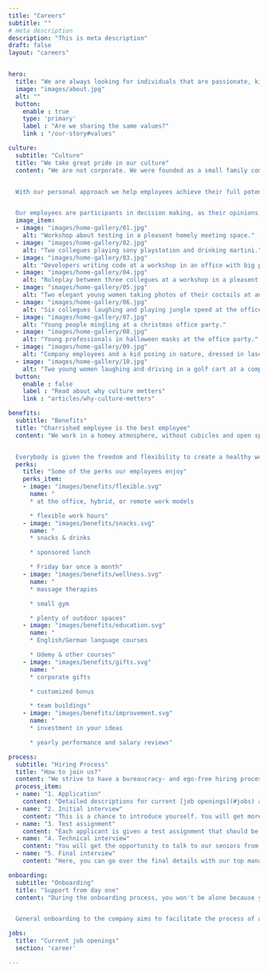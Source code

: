 ```yaml
---
title: "Careers"
subtitle: ""
# meta description
description: "This is meta description"
draft: false
layout: "careers"


hero:
  title: "We are always looking for individuals that are passionate, kind, and joyful in their pursuit of success."
  image: "images/about.jpg"
  alt: ""
  button:
    enable : true
    type: 'primary'
    label : "Are we sharing the same values?"
    link : "/our-story#values"

culture:
  subtitle: "Culture"
  title: "We take great pride in our culture"
  content: "We are not corporate. We were founded as a small family company, and although we have significantly grown, our business approach still integrates family values.


  With our personal approach we help employees achieve their full potential by taking into account strengths and aspirations of each worker, finding the right place in the company for them, and supporting and guiding them in their journey of professional self&#8209;actualization.


  Our employees are participants in decision making, as their opinions, initiatives, and ideas are always heard and welcomed. Constructive suggestions can promptly come to life with our flat hierarchy and short decision making paths."
  image_item:
  - image: "images/home-gallery/01.jpg"
    alt: "Workshop about testing in a pleasent homely meeting space."
  - image: "images/home-gallery/02.jpg"
    alt: "Two collegues playing sony playstation and drinking martini."
  - image: "images/home-gallery/03.jpg"
    alt: "Developers writing code at a workshop in an office with big painting of a native american on the wall."
  - image: "images/home-gallery/04.jpg"
    alt: "Roleplay between three collegues at a workshop in a pleasent homey atmosphere."
  - image: "images/home-gallery/05.jpg"
    alt: "Two elegant young women taking photos of their coctails at an office party in the garden."
  - image: "images/home-gallery/06.jpg"
    alt: "Six collegues laughing and playing jungle speed at the office party."
  - image: "images/home-gallery/07.jpg"
    alt: "Young people mingling at a christmas office party."
  - image: "images/home-gallery/08.jpg"
    alt: "Young professionals in halloween masks at the office party."
  - image: "images/home-gallery/09.jpg"
    alt: "Company employees and a kid posing in nature, dressed in laser tag geer."
  - image: "images/home-gallery/10.jpg"
    alt: "Two young women laughing and driving in a golf cart at a company event."
  button:
    enable : false
    label : "Read about why culture metters"
    link : "articles/why-culture-metters"

benefits:
  subtitle: "Benefits"
  title: "Charrished employee is the best employee"
  content: "We work in a homey atmosphere, without cubicles and open space areas, with enough comfortable room for peace and quiet, and a friendly and fun atmosphere to relax. We develop fantastic software solutions while also learning some fairly practical skills, consuming delicious coffee, and playing PS5, darts, table tennis, and board games.


  Everybody is given the freedom and flexibility to create a healthy work-life balance that reflects the demands of their lifestyles while enabling them to work as productively as possible."
  perks:
    title: "Some of the perks our employees enjoy"
    perks_item:
    - image: "images/benefits/flexible.svg"
      name: "
      * at the office, hybrid, or remote work models

      * flexible work hours"
    - image: "images/benefits/snacks.svg"
      name: "
      * snacks & drinks

      * sponsored lunch

      * Friday bar once a month"
    - image: "images/benefits/wellness.svg"
      name: "
      * massage therapies

      * small gym

      * plenty of outdoor spaces"
    - image: "images/benefits/education.svg"
      name: "
      * English/German language courses

      * Udemy & other courses"
    - image: "images/benefits/gifts.svg"
      name: "
      * corporate gifts

      * customized bonus

      * team buildings"
    - image: "images/benefits/improvement.svg"
      name: "
      * investment in your ideas

      * yearly performance and salary reviews"

process:
  subtitle: "Hiring Process"
  title: "How to join us?"
  content: "We strive to have a bureaucracy- and ego-free hiring process that provides a welcoming experience for new employees. It's impossible to test everything with interviews and general tests, so instead of overcomplicating the process itself, if a candidate seems like a good fit, we take them on for a trial period of 3 months, with an extension being discussed after 2 months."
  process_item:
  - name: "1. Application"
    content: "Detailed descriptions for current [job openings](#jobs) are available on our website. Our HR representative will get in touch with you to set up a time for the next step if you are a qualified applicant."
  - name: "2. Initial interview"
    content: "This is a chance to introduce yourself. You will get more information about the company, our culture, benefits, and opportunities for professional development. A part of the interview is conducted in English. "
  - name: "3. Test assignment"
    content: "Each applicant is given a test assignment that should be completed from home with a deadline of 2–5 days, depending on the position for which you are applying."
  - name: "4. Technical interview"
    content: "You will get the opportunity to talk to our seniors from the field and showcase your skills."
  - name: "5. Final interview"
    content: "Here, you can go over the final details with our top management. If everything goes well, you can expect an offer soon after."

onboarding:
  subtitle: "Onboarding"
  title: "Support from day one"
  content: "During the onboarding process, you won't be alone because you'll be surrounded by experienced coworkers who are eager to assist and share their knowledge. Additionally, you will be assigned an onboarding buddy who will guide you through the process and is always accessible for feedback, consultation, and assistance.


  General onboarding to the company aims to facilitate the process of a coworker’s introduction to the protocols, rules, and projects of the company on the one hand, and on the other, to provide feedback on a candidate's capabilities to follow the team dynamics and project requirements."

jobs:
  title: "Current job openings"
  section: 'career'

---
```

